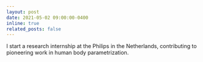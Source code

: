 ```yaml
---
layout: post
date: 2021-05-02 09:00:00-0400
inline: true
related_posts: false
---
```


I start a research internship at the Philips in the Netherlands, contributing to pioneering work in human body parametrization.
